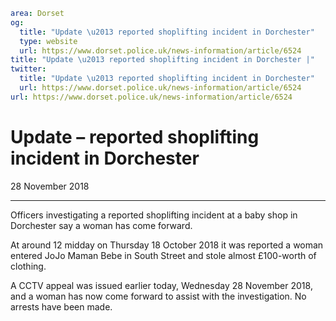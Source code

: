 ```yaml
area: Dorset
og:
  title: "Update \u2013 reported shoplifting incident in Dorchester"
  type: website
  url: https://www.dorset.police.uk/news-information/article/6524
title: "Update \u2013 reported shoplifting incident in Dorchester |"
twitter:
  title: "Update \u2013 reported shoplifting incident in Dorchester"
  url: https://www.dorset.police.uk/news-information/article/6524
url: https://www.dorset.police.uk/news-information/article/6524
```

# Update – reported shoplifting incident in Dorchester

28 November 2018

* * *

Officers investigating a reported shoplifting incident at a baby shop in Dorchester say a woman has come forward.

At around 12 midday on Thursday 18 October 2018 it was reported a woman entered JoJo Maman Bebe in South Street and stole almost £100-worth of clothing.

A CCTV appeal was issued earlier today, Wednesday 28 November 2018, and a woman has now come forward to assist with the investigation. No arrests have been made.
